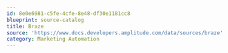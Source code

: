 ```yaml
---
id: 8e0e6981-c5fe-4cfe-8e48-df30e1181cc8
blueprint: source-catalog
title: Braze
source: 'https://www.docs.developers.amplitude.com/data/sources/braze'
category: Marketing Automation
---
```

